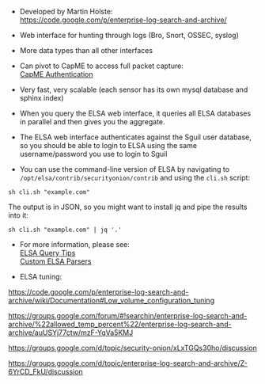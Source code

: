 * Developed by Martin Holste:  
https://code.google.com/p/enterprise-log-search-and-archive/

* Web interface for hunting through logs (Bro, Snort, OSSEC, syslog)

* More data types than all other interfaces

* Can pivot to CapME to access full packet capture:  
[CapME Authentication](CapMeAuthentication)

* Very fast, very scalable (each sensor has its own mysql database and sphinx index)

* When you query the ELSA web interface, it queries all ELSA databases in parallel and then gives you the aggregate.

* The ELSA web interface authenticates against the Sguil user database, so you should be able to login to ELSA using the same username/password you use to login to Sguil

* You can use the command-line version of ELSA by navigating to `/opt/elsa/contrib/securityonion/contrib` and using the `cli.sh` script:
````
sh cli.sh "example.com" 
````
The output is in JSON, so you might want to install jq and pipe the results into it:
````
sh cli.sh "example.com" | jq '.'
````

* For more information, please see:  
[ELSA Query Tips](ELSAQueryTips)  
[Custom ELSA Parsers](CustomELSAParsers)

* ELSA tuning:

https://code.google.com/p/enterprise-log-search-and-archive/wiki/Documentation#Low_volume_configuration_tuning

https://groups.google.com/forum/#!searchin/enterprise-log-search-and-archive/%22allowed_temp_percent%22/enterprise-log-search-and-archive/auUSYj77ctw/mzF-YqVa5KMJ

https://groups.google.com/d/topic/security-onion/xLxTGQs30ho/discussion

https://groups.google.com/d/topic/enterprise-log-search-and-archive/Z-6YrCD_FkU/discussion



